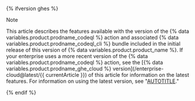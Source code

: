 {% ifversion ghes %}

> [!NOTE]
> This article describes the features available with the version of the {% data variables.product.prodname_codeql %} action and associated {% data variables.product.prodname_codeql_cli %} bundle included in the initial release of this version of {% data variables.product.product_name %}. If your enterprise uses a more recent version of the {% data variables.product.prodname_codeql %} action, see the [{% data variables.product.prodname_ghe_cloud %} version](/enterprise-cloud@latest/{{ currentArticle }}) of this article for information on the latest features.
For information on using the latest version, see "[AUTOTITLE](/admin/code-security/managing-github-advanced-security-for-your-enterprise/configuring-code-scanning-for-your-appliance#configuring-codeql-analysis-on-a-server-without-internet-access)."

{% endif %}
